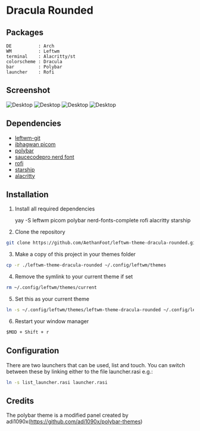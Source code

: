# Dracula Rounded

## Packages

```
DE          : Arch
WM          : Leftwm
terminal    : Alacritty/st
colorscheme : Dracula
bar         : Polybar
launcher    : Rofi
```

## Screenshot

![Desktop](./images/desktop1.png)
![Desktop](./images/sysmenu.png)
![Desktop](./images/app_menu.png)
![Desktop](./images/list_menu.png)

## Dependencies

- [leftwm-git](https://github.com/leftwm/leftwm)
- [ibhagwan picom](https://github.com/ibhagwan/picom)
- [polybar](https://github.com/polybar/polybar)
- [saucecodepro nerd font](https://github.com/ryanoasis/nerd-fonts)
- [rofi](https://github.com/davatorium/rofi)
- [starship](https://github.com/starship/starship)
- [alacritty](https://github.com/alacritty/alacritty)

## Installation

1. Install all required dependencies

    yay -S leftwm picom polybar nerd-fonts-complete rofi alacritty starship

2. Clone the repository

```BASH
git clone https://github.com/AethanFoot/leftwm-theme-dracula-rounded.git
```

3. Make a copy of this project in your themes folder

```BASH
cp -r ./leftwm-theme-dracula-rounded ~/.config/leftwm/themes
```

4. Remove the symlink to your current theme if set

```BASH
rm ~/.config/leftwm/themes/current
```
5. Set this as your current theme

```BASH
ln -s ~/.config/leftwm/themes/leftwm-theme-dracula-rounded ~/.config/leftwm/themes/current
```

6. Restart your window manager

```Default shortcut
$MOD + Shift + r
```

## Configuration

There are two launchers that can be used, list and touch. You can switch between these by linking either to the file launcher.rasi e.g.:
```BASH
ln -s list_launcher.rasi launcher.rasi
```

## Credits

The polybar theme is a modified panel created by adi1090x(https://github.com/adi1090x/polybar-themes)
